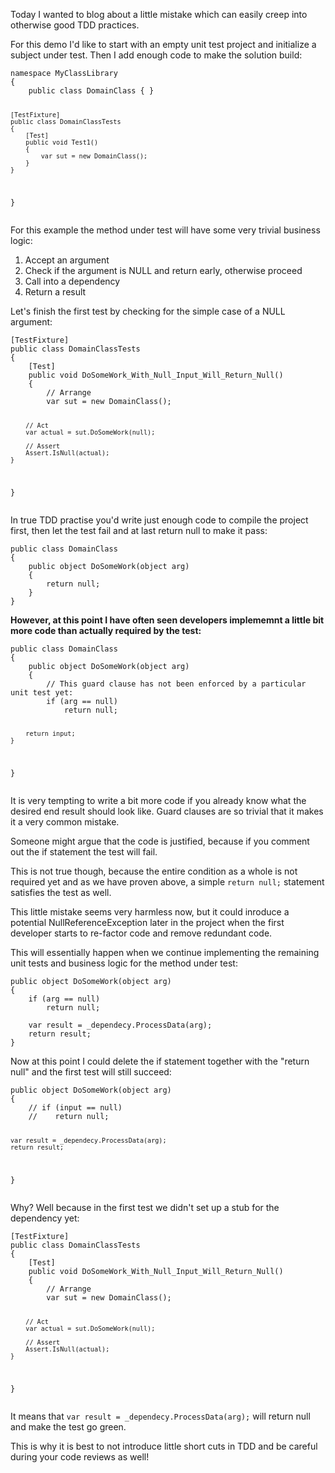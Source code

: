 ﻿<!--
    Published: 2015-03-19 23:28
    Author: Dustin Moris Gorski
    Title: Guard clauses without test coverage, a common TDD pitfall
    Tags: tdd guard-clauses
-->
<p>Today I wanted to blog about a little mistake which can easily creep into otherwise good TDD practices.</p>

<p>For this demo I'd like to start with an empty unit test project and initialize a subject under test. Then I add enough code to make the solution build:</p>
<pre><code>namespace MyClassLibrary
{
    public class DomainClass { }

    [TestFixture]
    public class DomainClassTests
    {
        [Test]
        public void Test1()
        {
            var sut = new DomainClass();
        }
    }
}</code></pre>

<p>For this example the method under test will have some very trivial business logic:</p>
<ol>
    <li>Accept an argument</li>
    <li>Check if the argument is NULL and return early, otherwise proceed</li>
    <li>Call into a dependency</li>
    <li>Return a result</li>
</ol>

<p>Let's finish the first test by checking for the simple case of a NULL argument:</p>
<pre><code>[TestFixture]
public class DomainClassTests
{
    [Test]
    public void DoSomeWork_With_Null_Input_Will_Return_Null()
    {
        // Arrange
        var sut = new DomainClass();

        // Act
        var actual = sut.DoSomeWork(null);

        // Assert
        Assert.IsNull(actual);
    }
}</code></pre>

<p>In true TDD practise you'd write just enough code to compile the project first, then let the test fail and at last return null to make it pass:</p>
<pre><code>public class DomainClass
{
    public object DoSomeWork(object arg)
    {
        return null;
    }
}</code></pre>

<p><strong>However, at this point I have often seen developers implememnt a little bit more code than actually required by the test:</strong></p>
<pre><code>public class DomainClass
{
    public object DoSomeWork(object arg)
    {
        // This guard clause has not been enforced by a particular unit test yet:
        if (arg == null)
            return null;
        
        return input;
    }
}</code></pre>

<p>It is very tempting to write a bit more code if you already know what the desired end result should look like. Guard clauses are so trivial that it makes it a very common mistake.</p>
<p>Someone might argue that the code is justified, because if you comment out the if statement the test will fail.</p>
<p>This is not true though, because the entire condition as a whole is not required yet and as we have proven above, a simple <code>return null;</code> statement satisfies the test as well.</p>

<p>This little mistake seems very harmless now, but it could inroduce a potential NullReferenceException later in the project when the first developer starts to re-factor code and remove redundant code.</p>

<p>This will essentially happen when we continue implementing the remaining unit tests and business logic for the method under test:</p>

<pre><code>public object DoSomeWork(object arg)
{
    if (arg == null)
        return null;
    
    var result = _dependecy.ProcessData(arg);
    return result;
}</code></pre>

<p>Now at this point I could delete the if statement together with the &quot;return null&quot; and the first test will still succeed:</p>
<pre><code>public object DoSomeWork(object arg)
{
    // if (input == null)
    //    return null;
    
    var result = _dependecy.ProcessData(arg);
    return result;
}</code></pre>

<p>Why? Well because in the first test we didn't set up a stub for the dependency yet:</p>
<pre><code>[TestFixture]
public class DomainClassTests
{
    [Test]
    public void DoSomeWork_With_Null_Input_Will_Return_Null()
    {
        // Arrange
        var sut = new DomainClass();

        // Act
        var actual = sut.DoSomeWork(null);

        // Assert
        Assert.IsNull(actual);
    }
}</code></pre>

<p>It means that <code>var result = _dependecy.ProcessData(arg);</code> will return null and make the test go green.</p>

<p>This is why it is best to not introduce little short cuts in TDD and be careful during your code reviews as well!</p>
